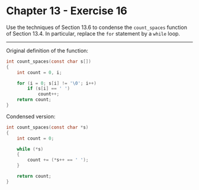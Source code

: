 # Chapter 13 - Exercise 16

Use the techniques of Section 13.6 to condense the `count_spaces` function of
Section 13.4.  In particular, replace the `for` statement by a `while` loop.


---

Original definition of the function:

```C
int count_spaces(const char s[])
{
    int count = 0, i;

    for (i = 0; s[i] != '\0'; i++)
        if (s[i] == ' ')
            count++;
    return count;
}
```

Condensed version:

```C
int count_spaces(const char *s)
{
    int count = 0;

    while (*s)
    {
        count += (*s++ == ' ');
    }

    return count;
}
```

